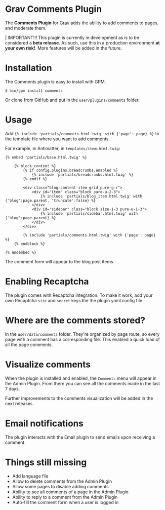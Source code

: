 # Grav Comments Plugin

The **Comments Plugin** for [Grav](http://github.com/getgrav/grav) adds the ability to add comments to pages, and moderate them.

| IMPORTANT!!! This plugin is currently in development as is to be considered a **beta release**.  As such, use this in a production environment **at your own risk!**. More features will be added in the future.

# Installation

The Comments plugin is easy to install with GPM.

```
$ bin/gpm install comments
```

Or clone from GitHub and put in the `user/plugins/comments` folder.

# Usage

Add `{% include 'partials/comments.html.twig' with {'page': page} %}` to the template file where you want to add comments.

For example, in Antimatter, in `templates/item.html.twig`:

```twig
{% embed 'partials/base.html.twig' %}

    {% block content %}
        {% if config.plugins.breadcrumbs.enabled %}
            {% include 'partials/breadcrumbs.html.twig' %}
        {% endif %}

        <div class="blog-content-item grid pure-g-r">
            <div id="item" class="block pure-u-2-3">
                {% include 'partials/blog_item.html.twig' with {'blog':page.parent, 'truncate':false} %}
            </div>
            <div id="sidebar" class="block size-1-3 pure-u-1-3">
                {% include 'partials/sidebar.html.twig' with {'blog':page.parent} %}
            </div>
        </div>

        {% include 'partials/comments.html.twig' with {'page': page} %}
    {% endblock %}

{% endembed %}
```

The comment form will appear to the blog post items.

# Enabling Recaptcha

The plugin comes with Recaptcha integration. To make it work, add your own Recaptcha `site` and `secret` keys the the plugin yaml config file.

# Where are the comments stored?

In the `user/data/comments` folder. They're organized by page route, so every page with a comment has a corresponding file. This enabled a quick load of all the page comments.

# Visualize comments

When the plugin is installed and enabled, the `Comments` menu will appear in the Admin Plugin. From there you can see all the comments made in the last 7 days.

Further improvements to the comments visualization will be added in the next releases.

# Email notifications

The plugin interacts with the Email plugin to send emails upon receiving a comment.

# Things still missing

- Add language file
- Allow to delete comments from the Admin Plugin
- Allow some pages to disable adding comments
- Ability to see all comments of a page in the Admin Plugin
- Ability to reply to a comment from the Admin Plugin
- Auto-fill the comment form when a user is logged in